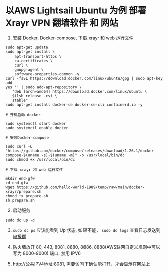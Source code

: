 # 以AWS Lightsail Ubuntu 为例 部署 Xrayr VPN 翻墙软件 和 网站

 1. 安装 Docker, Docker-compose, 下载 xrayr 和 web 运行文件

```
sudo apt-get update
sudo apt-get install \
    apt-transport-https \
    ca-certificates \
    curl \
    gnupg-agent \
    software-properties-common -y
curl -fsSL https://download.docker.com/linux/ubuntu/gpg | sudo apt-key add -
yes '' | sudo add-apt-repository \
   "deb [arch=amd64] https://download.docker.com/linux/ubuntu \
   $(lsb_release -cs) \
   stable"
sudo apt-get install docker-ce docker-ce-cli containerd.io -y

# 开机启动 docker

sudo systemctl start docker
sudo systemctl enable docker

# 安装Docker-compose

sudo curl -L "https://github.com/docker/compose/releases/download/1.26.1/docker-compose-$(uname -s)-$(uname -m)" -o /usr/local/bin/dc
sudo chmod +x /usr/local/bin/dc

# 下载 xrayr 和 web 运行文件

mkdir end-gfw
cd end-gfw
wget https://github.com/hello-world-1989/temp/raw/main/docker-xrayr/prepare.sh
chmod +x prepare.sh
sh prepare.sh

```

2. 启动服务

```
sudo dc up -d
```
   
3. `sudo dc ps` 应该能看到 Up 状态, 如果不能， `sudo dc logs` 查看日志发送到[电报群](https://t.me/end_gfw1)

4. 防火墙放开 80, 443, 8081, 8880, 8886, 8888(AWS联网自定义规则中可以写为 8000-9000) 端口, 禁用 IPV6

5. http://公共IPV4地址:8081, 需要访问下确认能打开，才会显示在网站上
